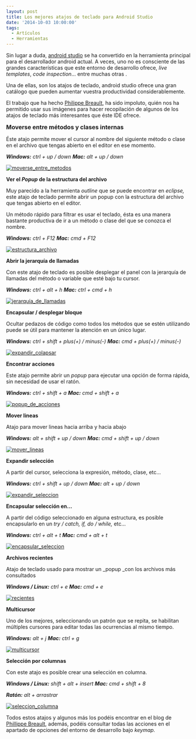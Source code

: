 ```yaml
---
layout: post
title: Los mejores atajos de teclado para Android Studio
date: '2014-10-03 10:00:00'
tags:
  - Artículos
  - Herramientas
---
```


Sin lugar a duda, [android studio](https://developer.android.com/sdk/installing/studio.html "android studio") se ha convertido en la herramienta principal para el desarrollador android actual. A veces, uno no es consciente de las grandes características que este entorno de desarrollo ofrece, _live templates_, _code inspection_… entre muchas otras .

Una de ellas, son los atajos de teclado, android studio ofrece una gran catálogo que pueden aumentar vuestra productividad considerablemente.

El trabajo que ha hecho [Philippe Breault](https://plus.google.com/u/0/+PhilippeBreault "Philippe Breault"), ha sido impoluto, quién nos ha permitido usar sus imágenes para hacer recopilación de algunos de los atajos de teclado más interesantes que éste IDE ofrece.

<span style="font-size: medium">**Moverse entre métodos y clases internas**</span>

Éste atajo permite mover el cursor al nombre del siguiente método o clase en el archivo que tengas abierto en el editor en ese momento.

_**Windows:** ctrl + up / down_
_**Mac:** alt + up / down_

[![moverse_entre_metodos](http://androcode.es/wp-content/uploads/2015/02/moverse_entre_metodos_ofmvhe.gif)](http://androcode.es/wp-content/uploads/2015/02/moverse_entre_metodos_ofmvhe.gif)

<!--more-->

**Ver el _Popup_ de la estructura del archivo**

Muy parecido a la herramienta _outline_ que se puede encontrar en _eclipse,_ este atajo de teclado permite abrir un popup con la estructura del archivo que tengas abierto en el editor.

Un método rápido para filtrar es usar el teclado, ésta es una manera bastante productiva de ir a un método o clase del que se conozca el nombre.

_**Windows:** ctrl + F12_
_**Mac:** cmd + F12_

[![estructura_archivo](http://androcode.es/wp-content/uploads/2014/10/estructura_archivo.gif)](http://androcode.es/wp-content/uploads/2014/10/estructura_archivo.gif)

**Abrir la jerarquía de llamadas**

Con este atajo de teclado es posible desplegar el panel con la jerarquía de llamadas del método o variable que esté bajo tu cursor.

_**Windows:** ctrl + alt + h_
_**Mac:** ctrl + cmd + h_

[![jerarquía_de_llamadas](http://androcode.es/wp-content/uploads/2015/02/jerarquía_de_llamadas_idk6cr.gif)](http://androcode.es/wp-content/uploads/2015/02/jerarquía_de_llamadas_idk6cr.gif)

**Encapsular / desplegar bloque**

Ocultar pedazos de código como todos los métodos que se estén utilizando puede se útil para mantener la atención en un único lugar.

_**Windows:** ctrl + shift + plus(+) / minus(-)_
_**Mac:** cmd + plus(+) / minus(-)_

[![expandir_colapsar](http://androcode.es/wp-content/uploads/2015/02/expandir_colapsar_y7nkuc.gif)](http://androcode.es/wp-content/uploads/2015/02/expandir_colapsar_y7nkuc.gif)

**Encontrar acciones**

Este atajo permite abrir un _popup_ para ejecutar una opción de forma rápida, sin necesidad de usar el ratón.

_**Windows:** ctrl + shift + a_
_**Mac:** cmd + shift + a_

[![popup_de_acciones](http://androcode.es/wp-content/uploads/2015/02/popup_de_acciones_zwny9j.gif)](http://androcode.es/wp-content/uploads/2015/02/popup_de_acciones_zwny9j.gif)

**Mover lineas**

Atajo para mover lineas hacia arriba y hacia abajo

_**Windows:** alt + shift + up / down_
_**Mac:** cmd + shift + up / down_

[![mover_lineas](http://androcode.es/wp-content/uploads/2015/02/mover_lineas_rrzj42.gif)](http://androcode.es/wp-content/uploads/2015/02/mover_lineas_rrzj42.gif)

**Expandir selección**

A partir del cursor, selecciona la expresión, método, clase, etc...

_**Windows:** ctrl + shift + up / down_
_**Mac:** alt + up / down_

[![expandir_seleccion](http://androcode.es/wp-content/uploads/2015/02/expandir_seleccion_xssmid.gif)](http://androcode.es/wp-content/uploads/2015/02/expandir_seleccion_xssmid.gif)

**Encapsular selección en...**

A partir del código seleccionado en alguna estructura, es posible encapsularlo en un _try / catch, if, do / while,_ etc...

_**Windows:** ctrl + alt + t_
_**Mac:** cmd + alt + t_

[![encapsular_seleccion](http://androcode.es/wp-content/uploads/2015/02/encapsular_seleccion_tblnk2.gif)](http://androcode.es/wp-content/uploads/2015/02/encapsular_seleccion_tblnk2.gif)

**Archivos recientes**

Atajo de teclado usado para mostrar un _popup _con los archivos más consultados

_**Windows / Linux:** ctrl + e_
_**Mac:** cmd + e_

[![recientes](http://androcode.es/wp-content/uploads/2015/02/recientes_degkxz.gif)](http://androcode.es/wp-content/uploads/2015/02/recientes_degkxz.gif)

**Multicursor**

Uno de los mejores, seleccionando un patrón que se repita, se habilitan múltiples cursores para editar todas las ocurrencias al mismo tiempo.

_**Windows:** alt + j_
_**Mac:** ctrl + g_

[![multicursor](http://androcode.es/wp-content/uploads/2015/02/multicursor_fflye4.gif)](http://androcode.es/wp-content/uploads/2015/02/multicursor_fflye4.gif)

**Selección por columnas**

Con este atajo es posible crear una selección en columna.

_**Windows / Linux:** shift + alt + insert_
_**Mac:** cmd + shift + 8_

_**Ratón:** alt + arrastrar_

[![seleccion_columna](http://androcode.es/wp-content/uploads/2015/02/seleccion_columna_vmj4oz.gif)](http://androcode.es/wp-content/uploads/2015/02/seleccion_columna_vmj4oz.gif)

Todos estos atajos y algunos más los podéis encontrar en el blog de [Phillippe Breault](http://www.developerphil.com/), además, podéis consultar todas las acciones en el apartado de opciones del entorno de desarrollo bajo _keymap._